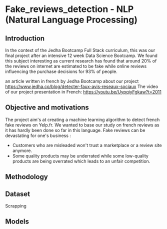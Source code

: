 # Fake_reviews_detection - NLP (Natural Language Processing)

## Introduction
In the context of the Jedha Bootcamp Full Stack curriculum,
this was our final project after an intensive 12 week Data Science Bootcamp.
We found this subject interesting as current research has found that around 20% of the reviews on internet are estimated to be fake while online reviews influencing the purchase decisions for 93% of people.

an article written in french by Jedha Bootcamp about our project
https://www.jedha.co/blog/detecter-faux-avis-reseaux-sociaux
The video of our project presentation in French:
https://youtu.be/UypqiyFgkaw?t=2011

## Objective and motivations
The project aim's at creating a machine learning algorithm to detect french fake reviews on Yelp.fr.
We wanted to base our study on french reviews as it has hardly been done so far in this language.
Fake reviews can be devastating for one's business :
* Customers who are misleaded won't trust a marketplace or a review site anymore. 
* Some quality products may be underrated while some low-quality products are being overrated which leads to an unfair competition.  

## Methodology

## Dataset
Scrapping

## Models 



